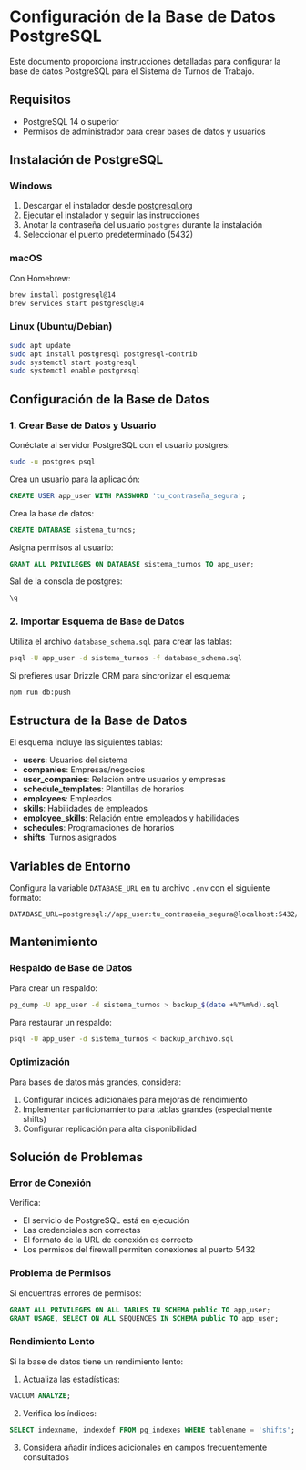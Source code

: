 # Configuración de la Base de Datos PostgreSQL

Este documento proporciona instrucciones detalladas para configurar la base de datos PostgreSQL para el Sistema de Turnos de Trabajo.

## Requisitos

- PostgreSQL 14 o superior
- Permisos de administrador para crear bases de datos y usuarios

## Instalación de PostgreSQL

### Windows

1. Descargar el instalador desde [postgresql.org](https://www.postgresql.org/download/windows/)
2. Ejecutar el instalador y seguir las instrucciones
3. Anotar la contraseña del usuario `postgres` durante la instalación
4. Seleccionar el puerto predeterminado (5432)

### macOS

Con Homebrew:
```bash
brew install postgresql@14
brew services start postgresql@14
```

### Linux (Ubuntu/Debian)

```bash
sudo apt update
sudo apt install postgresql postgresql-contrib
sudo systemctl start postgresql
sudo systemctl enable postgresql
```

## Configuración de la Base de Datos

### 1. Crear Base de Datos y Usuario

Conéctate al servidor PostgreSQL con el usuario postgres:

```bash
sudo -u postgres psql
```

Crea un usuario para la aplicación:

```sql
CREATE USER app_user WITH PASSWORD 'tu_contraseña_segura';
```

Crea la base de datos:

```sql
CREATE DATABASE sistema_turnos;
```

Asigna permisos al usuario:

```sql
GRANT ALL PRIVILEGES ON DATABASE sistema_turnos TO app_user;
```

Sal de la consola de postgres:

```sql
\q
```

### 2. Importar Esquema de Base de Datos

Utiliza el archivo `database_schema.sql` para crear las tablas:

```bash
psql -U app_user -d sistema_turnos -f database_schema.sql
```

Si prefieres usar Drizzle ORM para sincronizar el esquema:

```bash
npm run db:push
```

## Estructura de la Base de Datos

El esquema incluye las siguientes tablas:

- **users**: Usuarios del sistema
- **companies**: Empresas/negocios
- **user_companies**: Relación entre usuarios y empresas
- **schedule_templates**: Plantillas de horarios
- **employees**: Empleados
- **skills**: Habilidades de empleados
- **employee_skills**: Relación entre empleados y habilidades
- **schedules**: Programaciones de horarios
- **shifts**: Turnos asignados

## Variables de Entorno

Configura la variable `DATABASE_URL` en tu archivo `.env` con el siguiente formato:

```
DATABASE_URL=postgresql://app_user:tu_contraseña_segura@localhost:5432/sistema_turnos
```

## Mantenimiento

### Respaldo de Base de Datos

Para crear un respaldo:

```bash
pg_dump -U app_user -d sistema_turnos > backup_$(date +%Y%m%d).sql
```

Para restaurar un respaldo:

```bash
psql -U app_user -d sistema_turnos < backup_archivo.sql
```

### Optimización

Para bases de datos más grandes, considera:

1. Configurar índices adicionales para mejoras de rendimiento
2. Implementar particionamiento para tablas grandes (especialmente shifts)
3. Configurar replicación para alta disponibilidad

## Solución de Problemas

### Error de Conexión

Verifica:
- El servicio de PostgreSQL está en ejecución
- Las credenciales son correctas
- El formato de la URL de conexión es correcto
- Los permisos del firewall permiten conexiones al puerto 5432

### Problema de Permisos

Si encuentras errores de permisos:

```sql
GRANT ALL PRIVILEGES ON ALL TABLES IN SCHEMA public TO app_user;
GRANT USAGE, SELECT ON ALL SEQUENCES IN SCHEMA public TO app_user;
```

### Rendimiento Lento

Si la base de datos tiene un rendimiento lento:

1. Actualiza las estadísticas:
```sql
VACUUM ANALYZE;
```

2. Verifica los índices:
```sql
SELECT indexname, indexdef FROM pg_indexes WHERE tablename = 'shifts';
```

3. Considera añadir índices adicionales en campos frecuentemente consultados